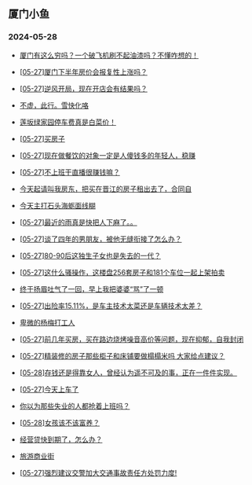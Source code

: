 ## 厦门小鱼 
### 2024-05-28

+ [厦门有这么穷吗？一个破飞机刷不起油漆吗？不懂咋想的！](http://bbs.xmfish.com/read-htm-tid-18196185.html)

+ [[05-27]厦门下半年房价会报复性上涨吗？](http://bbs.xmfish.com/read-htm-tid-18196229.html)

+ [[05-27]逆风开局，现在开店会有结果吗？](http://bbs.xmfish.com/read-htm-tid-18196137.html)

+ [不虚，此行。雪快化咯](http://bbs.xmfish.com/read-htm-tid-18196188.html)

+ [莲坂绿家园停车费真是白菜价！](http://bbs.xmfish.com/read-htm-tid-18196366.html)

+ [[05-27]买房子](http://bbs.xmfish.com/read-htm-tid-18196285.html)

+ [[05-27]现在做餐饮的对象一定是人傻钱多的年轻人，稳赚](http://bbs.xmfish.com/read-htm-tid-18196303.html)

+ [[05-27]不上班干直播很赚钱嘛？](http://bbs.xmfish.com/read-htm-tid-18196168.html)

+ [今天起请叫我房东，把买在晋江的房子租出去了，合同自](http://bbs.xmfish.com/read-htm-tid-18196479.html)

+ [今天主打石头海蛎面线糊](http://bbs.xmfish.com/read-htm-tid-18196169.html)

+ [[05-27]最近的雨真是快把人下麻了。。](http://bbs.xmfish.com/read-htm-tid-18196288.html)

+ [[05-27]谈了四年的男朋友，被他无缝衔接了怎么办？](http://bbs.xmfish.com/read-htm-tid-18196529.html)

+ [[05-27]80-90后这独生子女也是失去的一代？](http://bbs.xmfish.com/read-htm-tid-18196256.html)

+ [[05-27]这什么骚操作，这楼盘256套房子和181个车位一起上架拍卖](http://bbs.xmfish.com/read-htm-tid-18196481.html)

+ [终于扬眉吐气了一回，早上我把婆婆“骂”了一顿](http://bbs.xmfish.com/read-htm-tid-18196408.html)

+ [[05-27]出险率15.11%，是车主技术太菜还是车辆技术太差？](http://bbs.xmfish.com/read-htm-tid-18196308.html)

+ [卑微的杨梅打工人](http://bbs.xmfish.com/read-htm-tid-18196582.html)

+ [[05-27]前几年买房，买在路边烧烤噪音高价等问题，现在抑郁，自我封闭](http://bbs.xmfish.com/read-htm-tid-18196405.html)

+ [[05-27]精装修的房子那些柜子和床铺要做榻榻米吗 大家给点建议？](http://bbs.xmfish.com/read-htm-tid-18196337.html)

+ [[05-28]存钱还是得靠女人，曾经认为遥不可及的事，正在一件件实现。](http://bbs.xmfish.com/read-htm-tid-18196670.html)

+ [[05-27]今天上车了](http://bbs.xmfish.com/read-htm-tid-18196636.html)

+ [你以为那些失业的人都抢着上班吗？](http://bbs.xmfish.com/read-htm-tid-18196623.html)

+ [[05-28]女孩该不该富养？](http://bbs.xmfish.com/read-htm-tid-18196795.html)

+ [经营贷快到期了，怎么办？](http://bbs.xmfish.com/read-htm-tid-18196492.html)

+ [旅游商业街](http://bbs.xmfish.com/read-htm-tid-18196450.html)

+ [[05-27]强烈建议交警加大交通事故责任方处罚力度!](http://bbs.xmfish.com/read-htm-tid-18196449.html)

